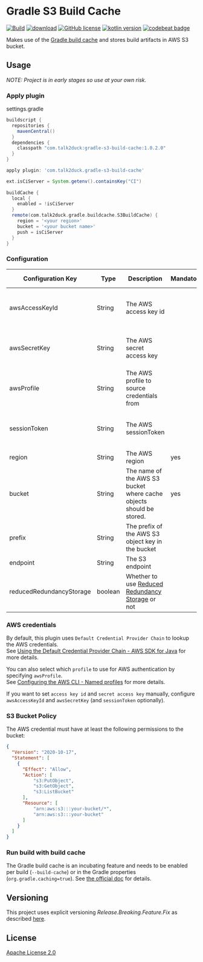 # Gradle S3 Build Cache

[![Build](https://github.com/talk2duck/gradle-s3-build-cache/actions/workflows/build.yaml/badge.svg)](https://github.com/talk2duck/gradle-s3-build-cache/actions/workflows/build.yaml)
<a href="https://repo.maven.apache.org/maven2/com/talk2duck/gradle-s3-build-cache/"><img alt="download" src="https://img.shields.io/maven-central/v/com.talk2duck/gradle-s3-build-cache"></a>
<a href="LICENSE"><img alt="GitHub license" src="https://img.shields.io/badge/license-Apache%20License%202.0-blue.svg?style=flat"></a>
<a href="http://kotlinlang.org"><img alt="kotlin version" src="https://img.shields.io/badge/kotlin-1.4-blue.svg"></a>
<a href="https://codebeat.co/projects/github-com-talk2duck-gradle-s3-build-cache-main"><img alt="codebeat badge" src="https://codebeat.co/badges/6cf2556d-0523-4d92-9878-bdbecc3b6bc4" /></a>

Makes use of the [Gradle build cache](https://docs.gradle.org/current/userguide/build_cache.html) and stores build artifacts 
in AWS S3 bucket.


## Usage

*NOTE: Project is in early stages so use at your own risk.*

### Apply plugin

settings.gradle

```groovy
buildscript {
  repositories {
    mavenCentral()
  }
  dependencies {
    classpath "com.talk2duck:gradle-s3-build-cache:1.0.2.0"
  }
}

apply plugin: 'com.talk2duck.gradle-s3-build-cache'

ext.isCiServer = System.getenv().containsKey("CI")
 
buildCache {
  local {
    enabled = !isCiServer
  }
  remote(com.talk2duck.gradle.buildcache.S3BuildCache) {
    region = '<your region>'
    bucket = '<your bucket name>'
    push = isCiServer
  }
}
```

### Configuration

| Configuration Key        | Type    | Description                                                                                                | Mandatory | Default Value |
| ------------------------ | ------- | ---------------------------------------------------------------------------------------------------------- | --------- | ------------- |
| awsAccessKeyId           | String  | The AWS access key id                                                                                      |           | [Using the Default Credential Provider Chain](https://docs.aws.amazon.com/sdk-for-java/v1/developer-guide/credentials.html#credentials-default) |
| awsSecretKey             | String  | The AWS secret access key                                                                                  |           | [Using the Default Credential Provider Chain](https://docs.aws.amazon.com/sdk-for-java/v1/developer-guide/credentials.html#credentials-default) |
| awsProfile               | String  | The AWS profile to source credentials from                                                                 |           | [Using the Default Credential Provider Chain](https://docs.aws.amazon.com/sdk-for-java/v1/developer-guide/credentials.html#credentials-default) |
| sessionToken             | String  | The AWS sessionToken                                                                                       |           | [Using the Default Credential Provider Chain](https://docs.aws.amazon.com/sdk-for-java/v1/developer-guide/credentials.html#credentials-default) |
| region                   | String  | The AWS region                                                                                             | yes       |               |
| bucket                   | String  | The name of the AWS S3 bucket where cache objects should be stored.                                        | yes       |               |
| prefix                   | String  | The prefix of the AWS S3 object key in the bucket                                                          |           | `cache/`      |
| endpoint                 | String  | The S3 endpoint                                                                                            |           |               |
| reducedRedundancyStorage | boolean | Whether to use [Reduced Redundancy Storage](https://aws.amazon.com/s3/reduced-redundancy/?nc1=h_ls) or not |           | `true`        |

### AWS credentials

By default, this plugin uses `Default Credential Provider Chain` to lookup the AWS credentials.  
See [Using the Default Credential Provider Chain - AWS SDK for Java](https://docs.aws.amazon.com/sdk-for-java/v1/developer-guide/credentials.html#credentials-default) for more details.


You can also select which `profile` to use for AWS authentication by specifying `awsProfile`.  
See [Configuring the AWS CLI - Named profiles](https://docs.aws.amazon.com/cli/latest/userguide/cli-configure-profiles.html) for more details. 

If you want to set `access key id` and `secret access key` manually,
configure `awsAccessKeyId` and `awsSecretKey` (and `sessionToken` optionally).


### S3 Bucket Policy

The AWS credential must have at least the following permissions to the bucket:

```json
{
  "Version": "2020-10-17",
  "Statement": [
    {
      "Effect": "Allow",
      "Action": [
          "s3:PutObject",
          "s3:GetObject",
          "s3:ListBucket"
      ],
      "Resource": [
          "arn:aws:s3:::your-bucket/*",
          "arn:aws:s3:::your-bucket"
      ]
    }
  ]
}
```

### Run build with build cache

The Gradle build cache is an incubating feature and needs to be enabled per build (`--build-cache`) or in the Gradle properties (`org.gradle.caching=true`).
See [the official doc](https://docs.gradle.org/current/userguide/build_cache.html#sec:build_cache_enable) for details.

## Versioning

This project uses explicit versioning *Release.Breaking.Feature.Fix* as described [here](https://medium.com/sapioit/why-having-3-numbers-in-the-version-name-is-bad-92fc1f6bc73c).


## License

[Apache License 2.0](./LICENSE)
